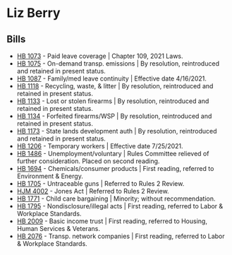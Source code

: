 # Liz Berry
## Bills
* [HB 1073](/bill/2021-22/hb/1073/) - Paid leave coverage | Chapter 109, 2021 Laws.
* [HB 1075](/bill/2021-22/hb/1075/) - On-demand transp. emissions | By resolution, reintroduced and retained in present status.
* [HB 1087](/bill/2021-22/hb/1087/) - Family/med leave continuity | Effective date 4/16/2021.
* [HB 1118](/bill/2021-22/hb/1118/) - Recycling, waste, & litter | By resolution, reintroduced and retained in present status.
* [HB 1133](/bill/2021-22/hb/1133/) - Lost or stolen firearms | By resolution, reintroduced and retained in present status.
* [HB 1134](/bill/2021-22/hb/1134/) - Forfeited firearms/WSP | By resolution, reintroduced and retained in present status.
* [HB 1173](/bill/2021-22/hb/1173/) - State lands development auth | By resolution, reintroduced and retained in present status.
* [HB 1206](/bill/2021-22/hb/1206/) - Temporary workers | Effective date 7/25/2021.
* [HB 1486](/bill/2021-22/hb/1486/) - Unemployment/voluntary | Rules Committee relieved of further consideration.  Placed on second reading.
* [HB 1694](/bill/2021-22/hb/1694/) - Chemicals/consumer products | First reading, referred to Environment & Energy.
* [HB 1705](/bill/2021-22/hb/1705/) - Untraceable guns | Referred to Rules 2 Review.
* [HJM 4002](/bill/2021-22/hjm/4002/) - Jones Act | Referred to Rules 2 Review.
* [HB 1771](/bill/2021-22/hb/1771/) - Child care bargaining | Minority; without recommendation.
* [HB 1795](/bill/2021-22/hb/1795/) - Nondisclosure/illegal acts | First reading, referred to Labor & Workplace Standards.
* [HB 2009](/bill/2021-22/hb/2009/) - Basic income trust | First reading, referred to Housing, Human Services & Veterans.
* [HB 2076](/bill/2021-22/hb/2076/) - Transp. network companies | First reading, referred to Labor & Workplace Standards.
